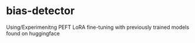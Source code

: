 # bias-detector
Using/Experimenitng PEFT LoRA fine-tuning with previously trained models found on huggingface
